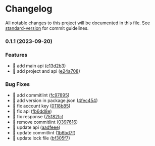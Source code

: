 # Changelog

All notable changes to this project will be documented in this file. See [standard-version](https://github.com/conventional-changelog/standard-version) for commit guidelines.

### 0.1.1 (2023-09-20)

### Features

- 🎸 add main api ([c13d2b3](https://github.com/yeukfei02/singapore-carpark-api/commit/c13d2b39589c2698474babdc1bfb80863d3987b7))
- 🎸 add project and api ([e24a708](https://github.com/yeukfei02/singapore-carpark-api/commit/e24a70819f06327ac17e0da00866b12176466b6b))

### Bug Fixes

- 🐛 add commitlint ([fc97895](https://github.com/yeukfei02/singapore-carpark-api/commit/fc97895822809d3b3fd3801246a08df7e8b4a4cf))
- 🐛 add version in package.json ([4fec454](https://github.com/yeukfei02/singapore-carpark-api/commit/4fec454ef6e3b05838f361bb2a6c680b560c33ae))
- 🐛 fix account key ([0118b85](https://github.com/yeukfei02/singapore-carpark-api/commit/0118b85c8a49506f4ebc280b9270639466622193))
- 🐛 fix api ([fb6dd8e](https://github.com/yeukfei02/singapore-carpark-api/commit/fb6dd8eb95603a18c92049671403f972cc11e20c))
- 🐛 fix response ([75182fc](https://github.com/yeukfei02/singapore-carpark-api/commit/75182fc2fde5dd675a751806f36180bd998638ac))
- 🐛 remove commitlint ([0397616](https://github.com/yeukfei02/singapore-carpark-api/commit/03976163243debedf809d93012286ad5e71bc1e5))
- 🐛 update api ([aadfeee](https://github.com/yeukfei02/singapore-carpark-api/commit/aadfeee6b5ecedb5d3f6bcb8be1db437434e5b78))
- 🐛 update commitlint ([1b6bd7f](https://github.com/yeukfei02/singapore-carpark-api/commit/1b6bd7f8824c339993f30f21a68afb165b1116a7))
- 🐛 update lock file ([bf305f7](https://github.com/yeukfei02/singapore-carpark-api/commit/bf305f70175d565eb7ea5b38642481b913a7584f))
